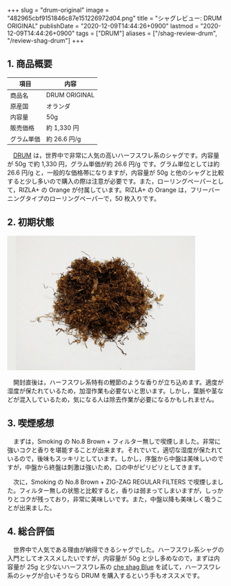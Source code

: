 +++
slug = "drum-original"
image = "482965cbf9151846c87e151226972d04.png"
title = "シャグレビュー: DRUM ORIGINAL"
publishDate = "2020-12-09T14:44:26+0900"
lastmod = "2020-12-09T14:44:26+0900"
tags = ["DRUM"]
aliases = ["/shag-review-drum", "/review-shag-drum"]
+++

## 1. 商品概要

| 項目 | 内容 |
|---|---|
| 商品名 | DRUM ORIGINAL |
| 原産国 | オランダ |
| 内容量 | 50g |
| 販売価格 | 約 1,330 円 |
| グラム単価 | 約 26.6 円/g |

　[DRUM](https://rpx.a8.net/svt/ejp?a8mat=3BDYDP+AUKDMA+2HOM+BWGDT&rakuten=y&a8ejpredirect=https%3A%2F%2Fhb.afl.rakuten.co.jp%2Fhgc%2Fg00pq7a4.2bo11488.g00pq7a4.2bo12d31%2Fa20052522171_3BDYDP_AUKDMA_2HOM_BWGDT%3Fpc%3Dhttps%253A%252F%252Fitem.rakuten.co.jp%252Fplaza%252F10014953%252F%26m%3Dhttp%253A%252F%252Fm.rakuten.co.jp%252Fplaza%252Fi%252F10014953%252F) は，世界中で非常に人気の高いハーフスワレ系のシャグです。内容量が 50g で約 1,330 円，グラム単価が約 26.6 円/g です。グラム単位としては約 26.6 円/g と，一般的な価格帯になりますが，内容量が 50g と他のシャグと比較すると少し多いので購入の際は注意が必要です。また，ローリングペーパーとして，RIZLA+ の Orange が付属しています。RIZLA+ の Orange は，フリーバーニングタイプのローリングペーパーで，50 枚入りです。

## 2. 初期状態

![DRUM](b17748a801f2e18e5d23469f85355ea9.png)

　開封直後は，ハーフスワレ系特有の鰹節のような香りが立ち込めます。適度が湿度が保たれているため，加湿作業も必要ないと思います。しかし，葉脈や茎などが混入しているため，気になる人は除去作業が必要になるかもしれません。

## 3. 喫煙感想

　まずは，Smoking の No.8 Brown + フィルター無しで喫煙しました。非常に強いコクと香りを堪能することが出来ます。それでいて，適切な湿度が保たれているので，後味もスッキリとしています。しかし，序盤から中盤は美味しいのですが，中盤から終盤は刺激は強いため，口の中がピリピリとしてきます。

　次に，Smoking の No.8 Brown + ZIG-ZAG REGULAR FILTERS で喫煙しました。フィルター無しの状態と比較すると，香りは弱まってしまいますが，しっかりとコクが残っており，非常に美味しいです。また，中盤以降も美味しく吸うことが出来ました。

## 4. 総合評価

　世界中で人気である理由が納得できるシャグでした。ハーフスワレ系シャグの入門としてオススメしたいですが，内容量が 50g と少し多めなので，まずは内容量が 25g と少ないハーフスワレ系の [che shag Blue](https://rpx.a8.net/svt/ejp?a8mat=3BDYDP+AUKDMA+2HOM+BWGDT&rakuten=y&a8ejpredirect=https%3A%2F%2Fhb.afl.rakuten.co.jp%2Fhgc%2Fg00pq7a4.2bo11488.g00pq7a4.2bo12d31%2Fa20052522171_3BDYDP_AUKDMA_2HOM_BWGDT%3Fpc%3Dhttps%253A%252F%252Fitem.rakuten.co.jp%252Fplaza%252F10014746-114%252F%26m%3Dhttp%253A%252F%252Fm.rakuten.co.jp%252Fplaza%252Fi%252F10017625%252F) を試して，ハーフスワレ系のシャグが合いそうなら DRUM を購入するという手もオススメです。